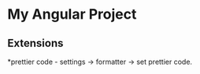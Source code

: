 # My Angular Project

## Extensions
*prettier code - settings -> formatter -> set prettier code.



